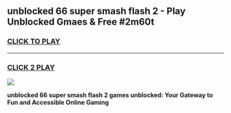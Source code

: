
## unblocked 66 super smash flash 2 - Play Unblocked Gmaes & Free #2m60t
<h3>
<a href="https://news.freeplayer.one?title=unblocked_66_super_smash_flash_2&ref=24F">CLICK TO PLAY</a></h3>
<hr>

<h3>
<a href="https://news.freeplayer.one?title=unblocked_66_super_smash_flash_2&ref=24F">CLICK 2 PLAY</a>
  
</h3>

<a href="https://news.freeplayer.one?title=unblocked_66_super_smash_flash_2&ref=24F/"><img src="https://clearcache.store/games.png"></a>


**unblocked 66 super smash flash 2 games unblocked: Your Gateway to Fun and Accessible Online Gaming**
